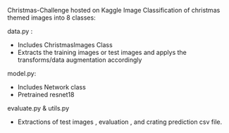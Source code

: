 Christmas-Challenge hosted on Kaggle
Image Classification of christmas themed images into 8 classes: 

data.py : 
- Includes ChristmasImages Class
- Extracts the training images or test images and applys the transforms/data augmentation accordingly

model.py:
- Includes Network class
- Pretrained resnet18

evaluate.py & utils.py
- Extractions of test images , evaluation , and crating prediction csv file.

